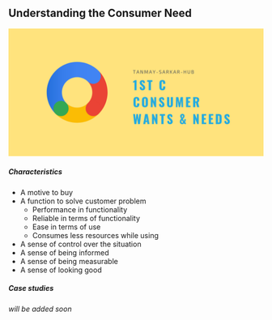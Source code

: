 ## Understanding the Consumer Need

![](../files/20210227_142740_0000.png)

##### Characteristics
- A motive to buy
- A function to solve customer problem 
	- Performance in functionality
	- Reliable in terms of functionality
	- Ease in terms of use
	- Consumes less resources while using
- A sense of control over the situation
- A sense of being informed
- A sense of being measurable
- A sense of looking good

##### Case studies
_will be added soon_


